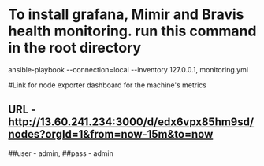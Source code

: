 # To install grafana, Mimir and Bravis health monitoring. run this command in the root directory
ansible-playbook --connection=local --inventory 127.0.0.1, monitoring.yml

#Link for  node exporter dashboard for the machine's metrics 
## URL - http://13.60.241.234:3000/d/edx6vpx85hm9sd/nodes?orgId=1&from=now-15m&to=now
##user - admin, 
##pass - admin

